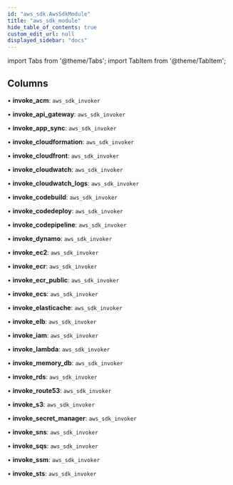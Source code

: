 ```yaml
---
id: "aws_sdk.AwsSdkModule"
title: "aws_sdk_module"
hide_table_of_contents: true
custom_edit_url: null
displayed_sidebar: "docs"
---
```


import Tabs from '@theme/Tabs';
import TabItem from '@theme/TabItem';

## Columns

• **invoke\_acm**: `aws_sdk_invoker`

• **invoke\_api\_gateway**: `aws_sdk_invoker`

• **invoke\_app\_sync**: `aws_sdk_invoker`

• **invoke\_cloudformation**: `aws_sdk_invoker`

• **invoke\_cloudfront**: `aws_sdk_invoker`

• **invoke\_cloudwatch**: `aws_sdk_invoker`

• **invoke\_cloudwatch\_logs**: `aws_sdk_invoker`

• **invoke\_codebuild**: `aws_sdk_invoker`

• **invoke\_codedeploy**: `aws_sdk_invoker`

• **invoke\_codepipeline**: `aws_sdk_invoker`

• **invoke\_dynamo**: `aws_sdk_invoker`

• **invoke\_ec2**: `aws_sdk_invoker`

• **invoke\_ecr**: `aws_sdk_invoker`

• **invoke\_ecr\_public**: `aws_sdk_invoker`

• **invoke\_ecs**: `aws_sdk_invoker`

• **invoke\_elasticache**: `aws_sdk_invoker`

• **invoke\_elb**: `aws_sdk_invoker`

• **invoke\_iam**: `aws_sdk_invoker`

• **invoke\_lambda**: `aws_sdk_invoker`

• **invoke\_memory\_db**: `aws_sdk_invoker`

• **invoke\_rds**: `aws_sdk_invoker`

• **invoke\_route53**: `aws_sdk_invoker`

• **invoke\_s3**: `aws_sdk_invoker`

• **invoke\_secret\_manager**: `aws_sdk_invoker`

• **invoke\_sns**: `aws_sdk_invoker`

• **invoke\_sqs**: `aws_sdk_invoker`

• **invoke\_ssm**: `aws_sdk_invoker`

• **invoke\_sts**: `aws_sdk_invoker`

